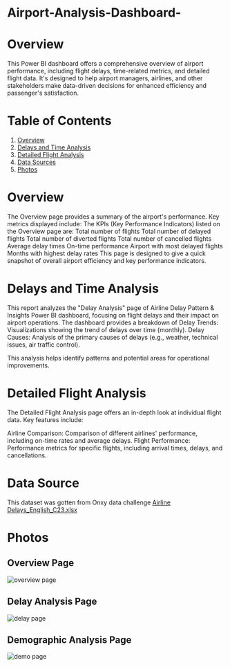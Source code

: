 # Airport-Analysis-Dashboard-
# Overview 
This Power BI dashboard offers a comprehensive overview of airport performance, including flight delays, time-related metrics, and detailed flight data.  It's designed to help airport managers, airlines, and other stakeholders make data-driven decisions for enhanced efficiency and passenger's satisfaction.
# Table of Contents 
1. [Overview](#overview)
2. [Delays and Time Analysis](#delays-and-time-analysis)
3. [Detailed Flight Analysis](#detailed-flight-analysis)
4. [Data Sources](#data-sources)
5. [Photos](#photos)

# Overview 
The Overview page provides a summary of the airport's performance. Key metrics displayed include:
The KPIs (Key Performance Indicators) listed on the Overview page are:
  Total number of flights
  Total number of delayed flights
  Total number of diverted flights
  Total number of cancelled flights
  Average delay times
  On-time performance
  Airport with most delayed flights
  Months with highest delay rates
This page is designed to give a quick snapshot of overall airport efficiency and key performance indicators.
# Delays and Time Analysis
This report analyzes the "Delay Analysis" page of Airline Delay Pattern & Insights Power BI dashboard, focusing on flight delays and their impact on airport operations. 
The dashboard provides a breakdown of 
Delay Trends: Visualizations showing the trend of delays over time (monthly).
Delay Causes: Analysis of the primary causes of delays (e.g., weather, technical issues, air traffic control).

This analysis helps identify patterns and potential areas for operational improvements.
# Detailed Flight Analysis 

The Detailed Flight Analysis page offers an in-depth look at individual flight data. Key features include:

Airline Comparison: Comparison of different airlines' performance, including on-time rates and average delays.
Flight Performance: Performance metrics for specific flights, including arrival times, delays, and cancellations.
# Data Source
This dataset was gotten from Onxy data challenge
[Airline Delays_English_C23.xlsx](https://github.com/user-attachments/files/18827486/Airline.Delays_English_C23.xlsx)

# Photos
## Overview Page
![overview page](https://github.com/user-attachments/assets/becb27de-095c-42e3-8715-cef054bc977c)
## Delay Analysis Page
![delay page](https://github.com/user-attachments/assets/1c1e8947-3abb-4461-88e2-44c64f8198ae)
## Demographic Analysis Page
![demo page](https://github.com/user-attachments/assets/73b2ac1e-ec8b-4697-93a3-ee1da916ac5d)








